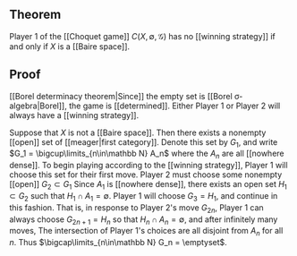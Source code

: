 ## Theorem
Player 1 of the [[Choquet game]] $C(X,\emptyset,\mathcal G)$ has no [[winning strategy]] if and only if $X$ is a [[Baire space]].
## Proof
[[Borel determinacy theorem|Since]] the empty set is [[Borel σ-algebra|Borel]], the game is [[determined]]. Either Player 1 or Player 2 will always have a [[winning strategy]].

Suppose that $X$ is not a [[Baire space]]. Then there exists a nonempty [[open]] set of [[meager|first category]]. Denote this set by $G_1$, and write $G_1 = \bigcup\limits_{n\in\mathbb N} A_n$ where the $A_n$ are all [[nowhere dense]]. To begin playing according to the [[winning strategy]], Player 1 will choose this set for their first move. Player 2 must choose some nonempty [[open]] $G_2 \subset G_1$ Since $A_1$ is [[nowhere dense]], there exists an open set $H_1 \subset G_2$ such that $H_1\cap A_1 = \emptyset$. Player 1 will choose $G_3 = H_1$, and continue in this fashion. That is, in response to Player 2's move $G_{2n}$, Player 1 can always choose $G_{2n+1} = H_n$ so that $H_n \cap A_n = \emptyset$, and after infinitely many moves, The intersection of Player 1's choices are all disjoint from $A_n$ for all $n$. Thus $\bigcap\limits_{n\in\mathbb N} G_n = \emptyset$.

